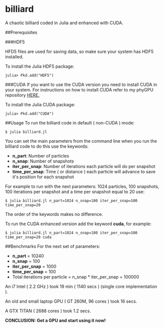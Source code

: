 # billiard
A chaotic billiard coded in Julia and enhanced with CUDA.

##Prerequisites

###HDF5

HFD5 files are used for saving data, so make sure your system has HDF5 installed.

To install the Julia HDF5 package:
```
julia> Pkd.add("HDF5")
```
###CUDA
If you want to use the CUDA version you need to install CUDA in your system. For instructions on how to install CUDA refer to my phyGPU repository [HERE.](https://github.com/bvillasen/phyGPU)

To install the Julia CUDA package:
```
julia> Pkd.add("CUDA")
```

##Usage
To run the billiard code in default ( non-CUDA ) mode:
```
$ julia billiard.jl
```
You can set the main parameters from the command line when you run the billiard code to do this use the keywords:
* **n_part**:  Number of particles
* **n_snap**:  Number of snapshots
* **iter_per_snap**:  Number of iterations each particle will do per snapshot
* **time_per_snap**:  Time ( or distance ) each particle will advance to save it's position for each snapshot

For example to run with the next parameters: 1024 particles, 100 snapshots, 100 iterations per snapshot and a time per snapshot equal to 20 use:
```
$ julia billiard.jl n_part=1024 n_snap=100 iter_per_snap=100 time_per_snap=20
```

The order of the keywords makes no difference.

To run the CUDA enhanced version add the keyword **cuda**, for example:
```
$ julia billiard.jl n_part=1024 n_snap=100 iter_per_snap=100 time_per_snap=20 cuda
```

##Benchmarks
For the next set of parameters:
* **n_part** = 10240
* **n_snap** = 100
* **iter_per_snap** = 1000
* **time_per_snap** = 100
* Total iterations per particle = n_snap * iter_per_snap = 100000

An i7 Intel ( 2.2 GHz ) took  19 min  ( 1140 secs )  (single core implementation ).

An old and small laptop GPU ( GT 260M, 96 cores  ) took 16 secs.

A GTX TITAN ( 2688 cores ) took 1.2 secs.

**CONCLUSION: Get a GPU and start using it now!**
